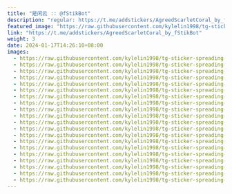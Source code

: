 ```yaml
---
title: "是闲云 :: @fStikBot"
description: "regular: https://t.me/addstickers/AgreedScarletCoral_by_fStikBot"
featured_image: "https://raw.githubusercontent.com/kylelin1998/tg-sticker-spreading-worldwide-images/main/img/cb7f8220-0460-45ed-b4d9-00f33d16a6ef.jpg"
link: "https://t.me/addstickers/AgreedScarletCoral_by_fStikBot"
weight: 3
date: 2024-01-17T14:26:10+08:00
images:
  - https://raw.githubusercontent.com/kylelin1998/tg-sticker-spreading-worldwide-images/main/img/cb7f8220-0460-45ed-b4d9-00f33d16a6ef.jpg
  - https://raw.githubusercontent.com/kylelin1998/tg-sticker-spreading-worldwide-images/main/img/6c00f54b-1bfc-474d-a33d-72ede09a0c44.jpg
  - https://raw.githubusercontent.com/kylelin1998/tg-sticker-spreading-worldwide-images/main/img/a0c78084-621e-43ee-8c49-4b9e1f932f54.jpg
  - https://raw.githubusercontent.com/kylelin1998/tg-sticker-spreading-worldwide-images/main/img/f4f71e5f-a6dc-4893-9fbb-270116d4ad44.jpg
  - https://raw.githubusercontent.com/kylelin1998/tg-sticker-spreading-worldwide-images/main/img/18c23656-8b33-4cb3-83c5-02aa91886c18.jpg
  - https://raw.githubusercontent.com/kylelin1998/tg-sticker-spreading-worldwide-images/main/img/2ce5e45c-1a16-441c-8ef3-d088acdc211e.jpg
  - https://raw.githubusercontent.com/kylelin1998/tg-sticker-spreading-worldwide-images/main/img/b8038a89-7de8-450d-9df2-1b2263d44bb9.jpg
  - https://raw.githubusercontent.com/kylelin1998/tg-sticker-spreading-worldwide-images/main/img/ed9025bb-26d9-435b-a726-d88ecb6ab4fa.jpg
  - https://raw.githubusercontent.com/kylelin1998/tg-sticker-spreading-worldwide-images/main/img/0fc76150-9f57-4358-9433-b1e294cee061.jpg
  - https://raw.githubusercontent.com/kylelin1998/tg-sticker-spreading-worldwide-images/main/img/4445faac-22e8-40ff-81cf-8124a2806765.jpg
  - https://raw.githubusercontent.com/kylelin1998/tg-sticker-spreading-worldwide-images/main/img/49dd26f2-cb93-4f98-9100-c724fbd824ed.jpg
  - https://raw.githubusercontent.com/kylelin1998/tg-sticker-spreading-worldwide-images/main/img/fd466d1b-70ca-4975-8862-a3ddb52338ee.jpg
  - https://raw.githubusercontent.com/kylelin1998/tg-sticker-spreading-worldwide-images/main/img/2f2752b8-a187-438a-99c3-b532b061f4b9.jpg
  - https://raw.githubusercontent.com/kylelin1998/tg-sticker-spreading-worldwide-images/main/img/36589062-ae0d-4e46-acff-bffb63a9c580.jpg
  - https://raw.githubusercontent.com/kylelin1998/tg-sticker-spreading-worldwide-images/main/img/a03c7891-dc80-442b-a13d-2802f8383eba.jpg
  - https://raw.githubusercontent.com/kylelin1998/tg-sticker-spreading-worldwide-images/main/img/1982835f-d75e-4827-8017-20bbe867260e.jpg
  - https://raw.githubusercontent.com/kylelin1998/tg-sticker-spreading-worldwide-images/main/img/09c3cb8f-d62b-4619-b45f-8ec62b478e00.jpg
  - https://raw.githubusercontent.com/kylelin1998/tg-sticker-spreading-worldwide-images/main/img/3becd4df-8a5d-4e54-a981-b7ec70c674f8.jpg
  - https://raw.githubusercontent.com/kylelin1998/tg-sticker-spreading-worldwide-images/main/img/bda73225-876b-43e5-a3c7-18e02f692bfc.jpg
  - https://raw.githubusercontent.com/kylelin1998/tg-sticker-spreading-worldwide-images/main/img/83c607ce-7d05-434f-92c2-c82e2304ee6a.jpg
---
```

